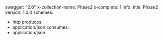 swagger: "2.0"
x-collection-name: Phase2
x-complete: 1
info:
  title: Phase2
  version: 1.0.0
schemes:
- http
produces:
- application/json
consumes:
- application/json